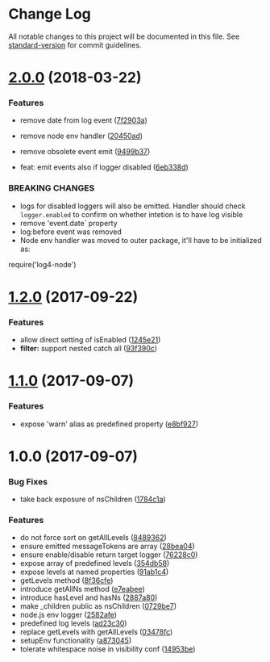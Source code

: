 # Change Log

All notable changes to this project will be documented in this file. See [standard-version](https://github.com/conventional-changelog/standard-version) for commit guidelines.

<a name="2.0.0"></a>
# [2.0.0](https://github.com/medikoo/log4/compare/v1.2.0...v2.0.0) (2018-03-22)


### Features

* remove date from log event ([7f2903a](https://github.com/medikoo/log4/commit/7f2903a))
* remove node env handler ([20450ad](https://github.com/medikoo/log4/commit/20450ad))
* remove obsolete event emit ([9499b37](https://github.com/medikoo/log4/commit/9499b37))


*  feat: emit events also if logger disabled ([6eb338d](https://github.com/medikoo/log4/commit/6eb338d))


### BREAKING CHANGES

* logs for disabled loggers will also be emitted.
Handler should check `logger.enabled` to confirm on whether
intetion is to have log visible
* remove 'event.date` property
* log:before event was removed
* Node env handler was moved to outer package,
it'll have to be initialized as:

require('log4-node')



<a name="1.2.0"></a>
# [1.2.0](https://github.com/medikoo/log4/compare/v1.1.0...v1.2.0) (2017-09-22)


### Features

* allow direct setting of isEnabled ([1245e21](https://github.com/medikoo/log4/commit/1245e21))
* **filter:** support nested catch all ([93f390c](https://github.com/medikoo/log4/commit/93f390c))



<a name="1.1.0"></a>
# [1.1.0](https://github.com/medikoo/log4/compare/v1.0.0...v1.1.0) (2017-09-07)


### Features

* expose 'warn' alias as predefined property ([e8bf927](https://github.com/medikoo/log4/commit/e8bf927))



<a name="1.0.0"></a>
# 1.0.0 (2017-09-07)


### Bug Fixes

* take back exposure of nsChildren ([1784c1a](https://github.com/medikoo/log4/commit/1784c1a))


### Features

* do not force sort on getAllLevels ([8489362](https://github.com/medikoo/log4/commit/8489362))
* ensure emitted messageTokens are array ([28bea04](https://github.com/medikoo/log4/commit/28bea04))
* ensure enable/disable return target logger ([76228c0](https://github.com/medikoo/log4/commit/76228c0))
* expose array of predefined levels ([354db58](https://github.com/medikoo/log4/commit/354db58))
* expose levels at named properties ([91ab1c4](https://github.com/medikoo/log4/commit/91ab1c4))
* getLevels method ([8f36cfe](https://github.com/medikoo/log4/commit/8f36cfe))
* introduce getAllNs method ([e7eabee](https://github.com/medikoo/log4/commit/e7eabee))
* introduce hasLevel and hasNs ([2887a80](https://github.com/medikoo/log4/commit/2887a80))
* make _children public as nsChildren ([0729be7](https://github.com/medikoo/log4/commit/0729be7))
* node.js env logger ([2582afe](https://github.com/medikoo/log4/commit/2582afe))
* predefined log levels ([ad23c30](https://github.com/medikoo/log4/commit/ad23c30))
* replace getLevels with getAllLevels ([03478fc](https://github.com/medikoo/log4/commit/03478fc))
* setupEnv functionality ([a873045](https://github.com/medikoo/log4/commit/a873045))
* tolerate whitespace noise in visibility conf ([14953be](https://github.com/medikoo/log4/commit/14953be))
